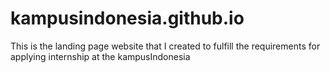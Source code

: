 # kampusindonesia.github.io

This is the landing page website that I created to fulfill the requirements for applying internship at the kampusIndonesia

